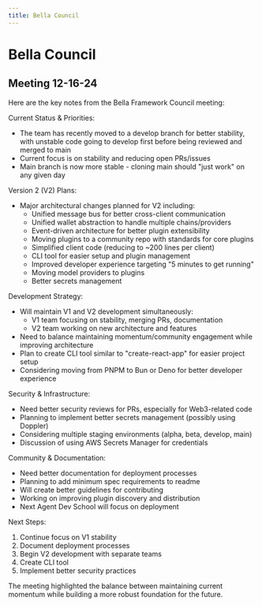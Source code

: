```yaml
---
title: Bella Council
---
```


# Bella Council

## Meeting 12-16-24

Here are the key notes from the Bella Framework Council meeting:

Current Status & Priorities:

- The team has recently moved to a develop branch for better stability, with unstable code going to develop first before being reviewed and merged to main
- Current focus is on stability and reducing open PRs/issues
- Main branch is now more stable - cloning main should "just work" on any given day

Version 2 (V2) Plans:

- Major architectural changes planned for V2 including:
    - Unified message bus for better cross-client communication
    - Unified wallet abstraction to handle multiple chains/providers
    - Event-driven architecture for better plugin extensibility
    - Moving plugins to a community repo with standards for core plugins
    - Simplified client code (reducing to ~200 lines per client)
    - CLI tool for easier setup and plugin management
    - Improved developer experience targeting "5 minutes to get running"
    - Moving model providers to plugins
    - Better secrets management

Development Strategy:

- Will maintain V1 and V2 development simultaneously:
    - V1 team focusing on stability, merging PRs, documentation
    - V2 team working on new architecture and features
- Need to balance maintaining momentum/community engagement while improving architecture
- Plan to create CLI tool similar to "create-react-app" for easier project setup
- Considering moving from PNPM to Bun or Deno for better developer experience

Security & Infrastructure:

- Need better security reviews for PRs, especially for Web3-related code
- Planning to implement better secrets management (possibly using Doppler)
- Considering multiple staging environments (alpha, beta, develop, main)
- Discussion of using AWS Secrets Manager for credentials

Community & Documentation:

- Need better documentation for deployment processes
- Planning to add minimum spec requirements to readme
- Will create better guidelines for contributing
- Working on improving plugin discovery and distribution
- Next Agent Dev School will focus on deployment

Next Steps:

1. Continue focus on V1 stability
2. Document deployment processes
3. Begin V2 development with separate teams
4. Create CLI tool
5. Implement better security practices

The meeting highlighted the balance between maintaining current momentum while building a more robust foundation for the future.
